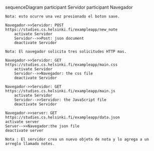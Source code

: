 sequenceDiagram
    participant Servidor
    participant Navegador

    Nota: esto ocurre una vez presionado el boton save.

    Navegador->>Servidor: POST https://studies.cs.helsinki.fi/exampleapp/new_note
        activate Servidor
        Servidor-->>Post: json document
        deactivate Servidor

    Nota: El navegador solicita tres solicitudes HTTP mas.

    Navegador->>Servidor: GET https://studies.cs.helsinki.fi/exampleapp/main.css
        activate Servidor
        Servidor-->>Navegador: the css file
        deactivate Servidor

    Navegador->>Servidor: GET https://studies.cs.helsinki.fi/exampleapp/main.js
        activate Servidor
        Servidor-->>Servidor: the JavaScript file
        deactivate Servidor
    
    Navegador->>server: GET https://studies.cs.helsinki.fi/exampleapp/data.json
    activate server
    Server-->>Navegador:the json file
    deactivate server

    Nota : El servidor crea un nuevo objeto de nota y lo agrega a un arreglo llamado notes.